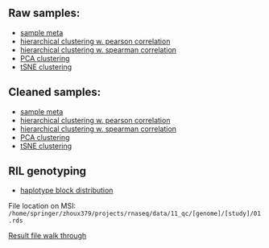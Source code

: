 ## Raw samples:
* [sample meta](00.meta.tsv)
* [hierarchical clustering w. pearson correlation](11.hclust.p.pdf)
* [hierarchical clustering w. spearman correlation](11.hclust.s.pdf)
* [PCA clustering](11.pca.pdf)
* [tSNE clustering](11.tsne.pdf)

## Cleaned samples:
* [sample meta](01.meta.tsv)
* [hierarchical clustering w. pearson correlation](21.hclust.p.pdf)
* [hierarchical clustering w. spearman correlation](21.hclust.s.pdf)
* [PCA clustering](21.pca.pdf)
* [tSNE clustering](21.tsne.pdf)

## RIL genotyping
* [haplotype block distribution](41.ril.genotype.pdf)

File location on MSI:
`/home/springer/zhoux379/projects/rnaseq/data/11_qc/[genome]/[study]/01.rds`

[Result file walk through](https://github.com/orionzhou/rnaseq/blob/master/output.md)
